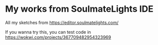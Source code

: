 # My works from SoulmateLights IDE

All my sketches from https://editor.soulmatelights.com/

If you wanna try this, you can test code in https://wokwi.com/projects/367709482954323969